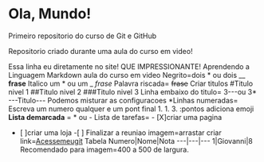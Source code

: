 # Ola, Mundo!
 Primeiro repositorio do curso de Git e GitHub

Repositorio criado durante uma aula do curso em video!

Essa linha eu  diretamente no site!  QUE IMPRESSIONANTE!
Aprendendo a Linguagem Markdown aula do curso em video
Negrito=dois * ou dois __ **frase**
Italico  um * ou um _ *frase*
Palavra riscada= ~~frase~~
Criar titulos
#Titulo nivel 1
##Titulo nivel 2
###Titulo nivel 3
Linha embaixo do titulo= 3---ou 3* ---Titulo---
Podemos misturar as configuracoes
*Linhas numeradas= Escreva um numero qualquer e um pont final   1. 
1.
3.
:pontos adiciona emoji
**Lista demarcada** = * ou -
Lista de tarefas= - [X]criar uma pagina
- [ ]criar uma loja -[ ] Finalizar a reuniao
 imagem=arrastar
 criar link=[Acessemeugit](https://...)
 Tabela
 Numero|Nome|Nota
 ---|---|---
 1|Giovanni|8
 Recomendado para imagem=400 a 500 de largura.

